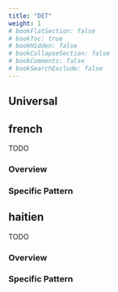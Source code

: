 ```yaml
---
title: "DET"
weight: 1
# bookFlatSection: false
# bookToc: true
# bookHidden: false
# bookCollapseSection: false
# bookComments: false
# bookSearchExclude: false
---
```


## Universal


## french

TODO
### Overview

### Specific Pattern




## haitien

TODO
### Overview

### Specific Pattern


